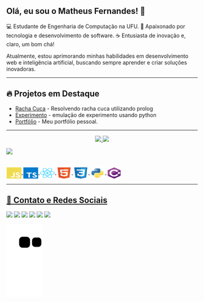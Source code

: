 ## Olá, eu sou o Matheus Fernandes! 👋

💻 Estudante de Engenharia de Computação na UFU.
🚀 Apaixonado por tecnologia e desenvolvimento de software.
☕ Entusiasta de inovação e, claro, um bom chá!

Atualmente, estou aprimorando minhas habilidades em desenvolvimento web e inteligência artificial, buscando sempre aprender e criar soluções inovadoras.

---

## 🔥 Projetos em Destaque

- [Racha Cuca](https://github.com/ChaMatteCoder/racha-cuca-12121ECP002) - Resolvendo racha cuca utilizando prolog
- [Experimento](https://github.com/ChaMatteCoder/ExperimentoFisica) - emulação de experimento usando python
- [Portfólio](https://github.com/ChaMatteCoder/portfolio) - Meu portfólio pessoal.

---

<div align="center">
  <a href="https://github.com/ChaMatteCoder">
  <img height="180em" src="https://github-readme-stats.vercel.app/api?username=ChaMatteCoder&show_icons=true&theme=dark&include_all_commits=true&count_private=true"/>
  <img height="180em" src="https://github-readme-stats.vercel.app/api/top-langs/?username=ChaMatteCoder&layout=compact&langs_count=7&theme=dark"/>
</div>

![](https://komarev.com/ghpvc/?username=ChaMatteCoder&color=blue)

<div style="display: inline_block"><br>
  <img align="center" alt="Js" height="30" width="40" src="https://raw.githubusercontent.com/devicons/devicon/master/icons/javascript/javascript-plain.svg">
  <img align="center" alt="Ts" height="30" width="40" src="https://raw.githubusercontent.com/devicons/devicon/master/icons/typescript/typescript-plain.svg">
  <img align="center" alt="React" height="30" width="40" src="https://raw.githubusercontent.com/devicons/devicon/master/icons/react/react-original.svg">
  <img align="center" alt="HTML" height="30" width="40" src="https://raw.githubusercontent.com/devicons/devicon/master/icons/html5/html5-original.svg">
  <img align="center" alt="CSS" height="30" width="40" src="https://raw.githubusercontent.com/devicons/devicon/master/icons/css3/css3-original.svg">
  <img align="center" alt="Python" height="30" width="40" src="https://raw.githubusercontent.com/devicons/devicon/master/icons/python/python-original.svg">
  <img align="center" alt="Csharp" height="30" width="40" src="https://raw.githubusercontent.com/devicons/devicon/master/icons/csharp/csharp-original.svg">
</div>

---

## 👤 Contato e Redes Sociais

<div> 
  <a href="https://www.youtube.com/@chamatte4967/featured" target="_blank"><img src="https://img.shields.io/badge/YouTube-FF0000?style=for-the-badge&logo=youtube&logoColor=white" target="_blank"></a>
  <a href="https://www.instagram.com/cha_matheus/" target="_blank"><img src="https://img.shields.io/badge/-Instagram-%23E4405F?style=for-the-badge&logo=instagram&logoColor=white" target="_blank"></a>
  <a href="https://www.twitch.tv/chamattes" target="_blank"><img src="https://img.shields.io/badge/Twitch-9146FF?style=for-the-badge&logo=twitch&logoColor=white" target="_blank"></a>
  <a href="https://discord.gg/380119778238529540" target="_blank"><img src="https://img.shields.io/badge/Discord-7289DA?style=for-the-badge&logo=discord&logoColor=white" target="_blank"></a> 
  <a href="mailto:matffernandes@gmail.com"><img src="https://img.shields.io/badge/-Gmail-%23333?style=for-the-badge&logo=gmail&logoColor=white" target="_blank"></a>
  <a href="https://www.linkedin.com/in/matheus-fernandes-chámatte-2719a9239/" target="_blank"><img src="https://img.shields.io/badge/-LinkedIn-%230077B5?style=for-the-badge&logo=linkedin&logoColor=white" target="_blank"></a> 
</div>

![Snake animation](https://github.com/rafaballerini/rafaballerini/blob/output/github-contribution-grid-snake.svg)
